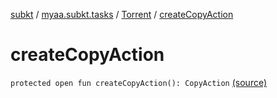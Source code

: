 [subkt](../../index.md) / [myaa.subkt.tasks](../index.md) / [Torrent](index.md) / [createCopyAction](./create-copy-action.md)

# createCopyAction

`protected open fun createCopyAction(): CopyAction` [(source)](https://github.com/Myaamori/SubKt/blob/0.1.9/src/main/kotlin/myaa/subkt/tasks/tasks.kt#L703)